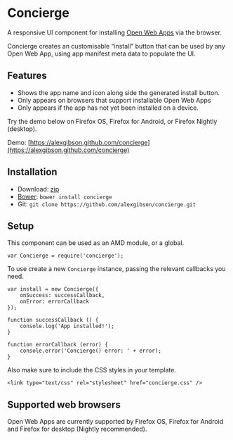 Concierge
=========

A responsive UI component for installing [Open Web Apps](https://developer.mozilla.org/en-US/docs/Web/Apps) via the browser.

Concierge creates an customisable “install” button that can be used by any Open Web App, using app manifest meta data to populate the UI.

Features
----------

* Shows the app name and icon along side the generated install button.
* Only appears on browsers that support installable Open Web Apps
* Only appears if the app has not yet been installed on a device.

Try the demo below on Firefox OS, Firefox for Android, or Firefox Nightly (desktop).

Demo: [https://alexgibson.github.com/concierge](https://alexgibson.github.com/concierge)

Installation
---------------------------------------

* Download: [zip](https://github.com/alexgibson/concierge/archive/master.zip)
* [Bower](https://github.com/twitter/bower/): `bower install concierge`
* Git: `git clone https://github.com/alexgibson/concierge.git`

Setup
---------

This component can be used as an AMD module, or a global.

```
var Concierge = require('concierge');
```

To use create a new `Concierge` instance, passing the relevant callbacks you need.

```
var install = new Concierge({
    onSuccess: successCallback,
    onError: errorCallback
});

function successCallback () {
    console.log('App installed!');
}

function errorCallback (error) {
    console.error('Concierge() error: ' + error);
}
```

Also make sure to include the CSS styles in your template.

```
<link type="text/css" rel="stylesheet" href="concierge.css" />
```

Supported web browsers
----------------------

Open Web Apps are currently supported by Firefox OS, Firefox for Android and Firefox for desktop (Nightly recommended).
